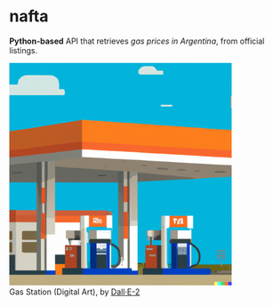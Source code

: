 # nafta

**Python-based** API that retrieves *gas prices in Argentina*, from official listings.

<p align="left">
  <img src="./images/GasStation-Dall-e-2.png" width="400" title="Gas Station, Digital Art, by Dall·E-2">
  <br/>
  <span>Gas Station (Digital Art), by </span><a href="https://openai.com/product/dall-e-2">Dall·E-2</a>
</p>
